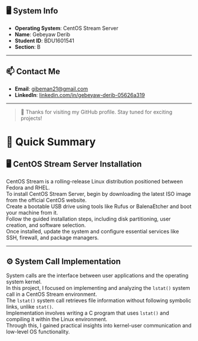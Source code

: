 

## 🖥️ System Info

- **Operating System**: CentOS Stream Server  
- **Name**: Gebeyaw Derib  
- **Student ID**: BDU1601541  
- **Section**: B

---

## 📫 Contact Me

- **Email**: [gibeman21@gmail.com](mailto:gibeman21@gmail.com)  
- **LinkedIn**: [linkedin.com/in/gebeyaw-derib-05626a319](https://www.linkedin.com/in/gebeyaw-derib-05626a319)

---

> 🚀 Thanks for visiting my GitHub profile. Stay tuned for exciting projects!



# 📌 Quick Summary

## 🖥️ CentOS Stream Server Installation

CentOS Stream is a rolling-release Linux distribution positioned between Fedora and RHEL.  
To install CentOS Stream Server, begin by downloading the latest ISO image from the official CentOS website.  
Create a bootable USB drive using tools like Rufus or BalenaEtcher and boot your machine from it.  
Follow the guided installation steps, including disk partitioning, user creation, and software selection.  
Once installed, update the system and configure essential services like SSH, firewall, and package managers.

---

## ⚙️ System Call Implementation

System calls are the interface between user applications and the operating system kernel.  
In this project, I focused on implementing and analyzing the `lstat()` system call in a CentOS Stream environment.  
The `lstat()` system call retrieves file information without following symbolic links, unlike `stat()`.  
Implementation involves writing a C program that uses `lstat()` and compiling it within the Linux environment.  
Through this, I gained practical insights into kernel-user communication and low-level OS functionality.
